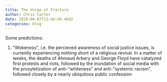 ```yaml
---
title: The Verge of Fracture
author: Chris Carter
date: 2020-06-07T13:44:49.469Z
categories: blog
---
```

Some predictions:

1. "Wokeness", i.e. the percieved awareness of social justice issues, is currently experiencing nothing short of a religious revival. In a matter of weeks, the deaths of Ahmaud Arbery and George Floyd have catalyzed first protests and riots, followed by the inundation of social media with the prosyletization of anti-"whiteness" and anti-"systemic racism", followed closely by a nearly ubiquitous public confession